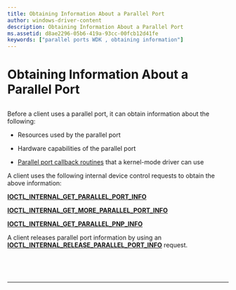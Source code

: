 ```yaml
---
title: Obtaining Information About a Parallel Port
author: windows-driver-content
description: Obtaining Information About a Parallel Port
ms.assetid: d8ae2296-05b6-419a-93cc-00fcb12d41fe
keywords: ["parallel ports WDK , obtaining information"]
---
```


# Obtaining Information About a Parallel Port


## <a href="" id="ddk-obtaining-information-about-a-parallel-port-kg"></a>


Before a client uses a parallel port, it can obtain information about the following:

-   Resources used by the parallel port

-   Hardware capabilities of the parallel port

-   [Parallel port callback routines](https://msdn.microsoft.com/library/windows/hardware/ff544307) that a kernel-mode driver can use

A client uses the following internal device control requests to obtain the above information:

[**IOCTL\_INTERNAL\_GET\_PARALLEL\_PORT\_INFO**](https://msdn.microsoft.com/library/windows/hardware/ff544002)

[**IOCTL\_INTERNAL\_GET\_MORE\_PARALLEL\_PORT\_INFO**](https://msdn.microsoft.com/library/windows/hardware/ff543996)

[**IOCTL\_INTERNAL\_GET\_PARALLEL\_PNP\_INFO**](https://msdn.microsoft.com/library/windows/hardware/ff543997)

A client releases parallel port information by using an [**IOCTL\_INTERNAL\_RELEASE\_PARALLEL\_PORT\_INFO**](https://msdn.microsoft.com/library/windows/hardware/ff544047) request.

 

 


--------------------


